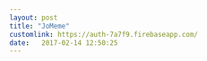 ```yaml
---
layout: post
title: "JoMeme"
customlink: https://auth-7a7f9.firebaseapp.com/
date:   2017-02-14 12:50:25
---
```

